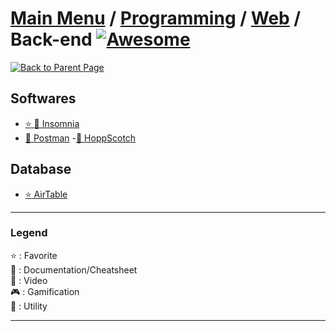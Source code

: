 # [Main Menu](../../../README.md) / [Programming](../../README.md) / [Web](../README.md) / Back-end [![Awesome](https://awesome.re/badge-flat.svg)](https://awesome.re)

[![Back to Parent Page](https://img.shields.io/badge/-Back_to_Parent_Page-blue?style=for-the-badge)](../README.md)

## Softwares
- [:star: :wrench: Insomnia](https://insomnia.rest/)
- [:wrench: Postman](https://www.postman.com)
-[:wrench: HoppScotch](https://hoppscotch.io)

## Database
- [:star: AirTable](https://airtable.com/)

---

### Legend
:star: : Favorite\
:book: : Documentation/Cheatsheet\
:movie_camera: : Video\
:video_game: : Gamification\
:wrench: : Utility

---
